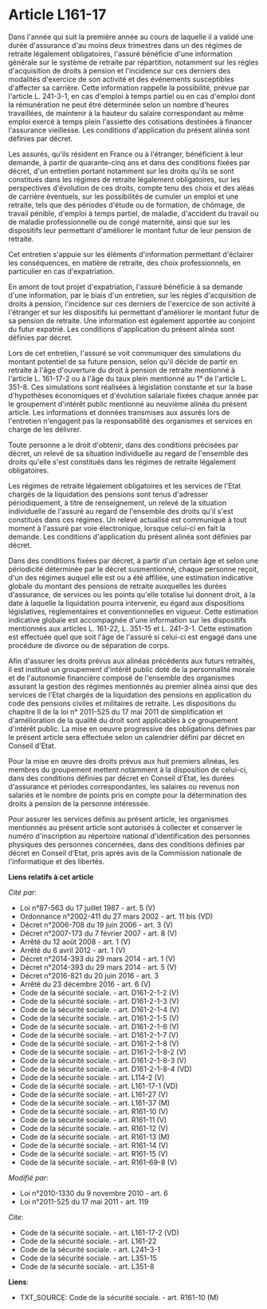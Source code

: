 # Article L161-17

Dans l'année qui suit la première année au cours de laquelle il a validé une durée d'assurance d'au moins deux trimestres
dans un des régimes de retraite légalement obligatoires, l'assuré bénéficie d'une information générale sur le système de
retraite par répartition, notamment sur les règles d'acquisition de droits à pension et l'incidence sur ces derniers des
modalités d'exercice de son activité et des événements susceptibles d'affecter sa carrière. Cette information rappelle la
possibilité, prévue par l'article L. 241-3-1, en cas d'emploi à temps partiel ou en cas d'emploi dont la rémunération ne peut
être déterminée selon un nombre d'heures travaillées, de maintenir à la hauteur du salaire correspondant au même emploi
exercé à temps plein l'assiette des cotisations destinées à financer l'assurance vieillesse. Les conditions d'application du
présent alinéa sont définies par décret. 

Les assurés, qu'ils résident en France ou à l'étranger, bénéficient à leur demande, à partir de quarante-cinq ans et dans des
conditions fixées par décret, d'un entretien portant notamment sur les droits qu'ils se sont constitués dans les régimes de
retraite légalement obligatoires, sur les perspectives d'évolution de ces droits, compte tenu des choix et des aléas de
carrière éventuels, sur les possibilités de cumuler un emploi et une retraite, tels que des périodes d'étude ou de formation,
de chômage, de travail pénible, d'emploi à temps partiel, de maladie, d'accident du travail ou de maladie professionnelle ou
de congé maternité, ainsi que sur les dispositifs leur permettant d'améliorer le montant futur de leur pension de retraite. 

Cet entretien s'appuie sur les éléments d'information permettant d'éclairer les conséquences, en matière de retraite, des
choix professionnels, en particulier en cas d'expatriation. 

En amont de tout projet d'expatriation, l'assuré bénéficie à sa demande d'une information, par le biais d'un entretien, sur
les règles d'acquisition de droits à pension, l'incidence sur ces derniers de l'exercice de son activité à l'étranger et sur
les dispositifs lui permettant d'améliorer le montant futur de sa pension de retraite. Une information est également apportée
au conjoint du futur expatrié. Les conditions d'application du présent alinéa sont définies par décret. 

Lors de cet entretien, l'assuré se voit communiquer des simulations du montant potentiel de sa future pension, selon qu'il
décide de partir en retraite à l'âge d'ouverture du droit à pension de retraite mentionné à l'article L. 161-17-2 ou à l'âge
du taux plein mentionné au 1° de l'article L. 351-8. Ces simulations sont réalisées à législation constante et sur la base
d'hypothèses économiques et d'évolution salariale fixées chaque année par le groupement d'intérêt public mentionné au
neuvième alinéa du présent article. Les informations et données transmises aux assurés lors de l'entretien n'engagent pas la
responsabilité des organismes et services en charge de les délivrer. 

Toute personne a le droit d'obtenir, dans des conditions précisées par décret, un relevé de sa situation individuelle au
regard de l'ensemble des droits qu'elle s'est constitués dans les régimes de retraite légalement obligatoires. 

Les régimes de retraite légalement obligatoires et les services de l'Etat chargés de la liquidation des pensions sont tenus
d'adresser périodiquement, à titre de renseignement, un relevé de la situation individuelle de l'assuré au regard de
l'ensemble des droits qu'il s'est constitués dans ces régimes. Un relevé actualisé est communiqué à tout moment à l'assuré
par voie électronique, lorsque celui-ci en fait la demande. Les conditions d'application du présent alinéa sont définies par
décret. 

Dans des conditions fixées par décret, à partir d'un certain âge et selon une périodicité déterminée par le décret
susmentionné, chaque personne reçoit, d'un des régimes auquel elle est ou a été affiliée, une estimation indicative globale
du montant des pensions de retraite auxquelles les durées d'assurance, de services ou les points qu'elle totalise lui donnent
droit, à la date à laquelle la liquidation pourra intervenir, eu égard aux dispositions législatives, réglementaires et
conventionnelles en vigueur. Cette estimation indicative globale est accompagnée d'une information sur les dispositifs
mentionnés aux articles L. 161-22, L. 351-15 et L. 241-3-1. Cette estimation est effectuée quel que soit l'âge de l'assuré si
celui-ci est engagé dans une procédure de divorce ou de séparation de corps. 

Afin d'assurer les droits prévus aux alinéas précédents aux futurs retraités, il est institué un groupement d'intérêt public
doté de la personnalité morale et de l'autonomie financière composé de l'ensemble des organismes assurant la gestion des
régimes mentionnés au premier alinéa ainsi que des services de l'Etat chargés de la liquidation des pensions en application
du code des pensions civiles et militaires de retraite. Les dispositions du chapitre II de la loi n° 2011-525 du 17 mai 2011
de simplification et d'amélioration de la qualité du droit sont applicables à ce groupement d'intérêt public. La mise en
oeuvre progressive des obligations définies par le présent article sera effectuée selon un calendrier défini par décret en
Conseil d'Etat. 

Pour la mise en œuvre des droits prévus aux huit premiers alinéas, les membres du groupement mettent notamment à la
disposition de celui-ci, dans des conditions définies par décret en Conseil d'Etat, les durées d'assurance et périodes
correspondantes, les salaires ou revenus non salariés et le nombre de points pris en compte pour la détermination des droits
à pension de la personne intéressée. 

Pour assurer les services définis au présent article, les organismes mentionnés au présent article sont autorisés à collecter
et conserver le numéro d'inscription au répertoire national d'identification des personnes physiques des personnes
concernées, dans des conditions définies par décret en Conseil d'Etat, pris après avis de la Commission nationale de
l'informatique et des libertés.

**Liens relatifs à cet article**

_Cité par_:

  - Loi n°87-563 du 17 juillet 1987 - art. 5 (V)
  - Ordonnance n°2002-411 du 27 mars 2002 - art. 11 bis (VD)
  - Décret n°2006-708 du 19 juin 2006 - art. 3 (V)
  - Décret n°2007-173 du 7 février 2007 - art. 8 (V)
  - Arrêté du 12 août 2008 - art. 1 (V)
  - Arrêté du 6 avril 2012 - art. 1 (V)
  - Décret n°2014-393 du 29 mars 2014 - art. 1 (V)
  - Décret n°2014-393 du 29 mars 2014 - art. 5 (V)
  - Décret n°2016-821 du 20 juin 2016 - art. 3
  - Arrêté du 23 décembre 2016 - art. 6 (V)
  - Code de la sécurité sociale. - art. D161-2-1-2 (V)
  - Code de la sécurité sociale. - art. D161-2-1-3 (V)
  - Code de la sécurité sociale. - art. D161-2-1-4 (V)
  - Code de la sécurité sociale. - art. D161-2-1-5 (V)
  - Code de la sécurité sociale. - art. D161-2-1-6 (V)
  - Code de la sécurité sociale. - art. D161-2-1-7 (V)
  - Code de la sécurité sociale. - art. D161-2-1-8 (V)
  - Code de la sécurité sociale. - art. D161-2-1-8-2 (V)
  - Code de la sécurité sociale. - art. D161-2-1-8-3 (V)
  - Code de la sécurité sociale. - art. D161-2-1-8-4 (VD)
  - Code de la sécurité sociale. - art. L114-2 (V)
  - Code de la sécurité sociale. - art. L161-17-1 (VD)
  - Code de la sécurité sociale. - art. L161-27 (V)
  - Code de la sécurité sociale. - art. L161-37 (M)
  - Code de la sécurité sociale. - art. R161-10 (V)
  - Code de la sécurité sociale. - art. R161-11 (V)
  - Code de la sécurité sociale. - art. R161-12 (V)
  - Code de la sécurité sociale. - art. R161-13 (M)
  - Code de la sécurité sociale. - art. R161-14 (V)
  - Code de la sécurité sociale. - art. R161-15 (V)
  - Code de la sécurité sociale. - art. R161-69-8 (V)

_Modifié par_:

  - Loi n°2010-1330 du 9 novembre 2010 - art. 6
  - Loi n°2011-525 du 17 mai 2011 - art. 119

_Cite_:

  - Code de la sécurité sociale. - art. L161-17-2 (VD)
  - Code de la sécurité sociale. - art. L161-22
  - Code de la sécurité sociale. - art. L241-3-1
  - Code de la sécurité sociale. - art. L351-15
  - Code de la sécurité sociale. - art. L351-8

**Liens**:

  - TXT_SOURCE: Code de la sécurité sociale. - art. R161-10 (M)
